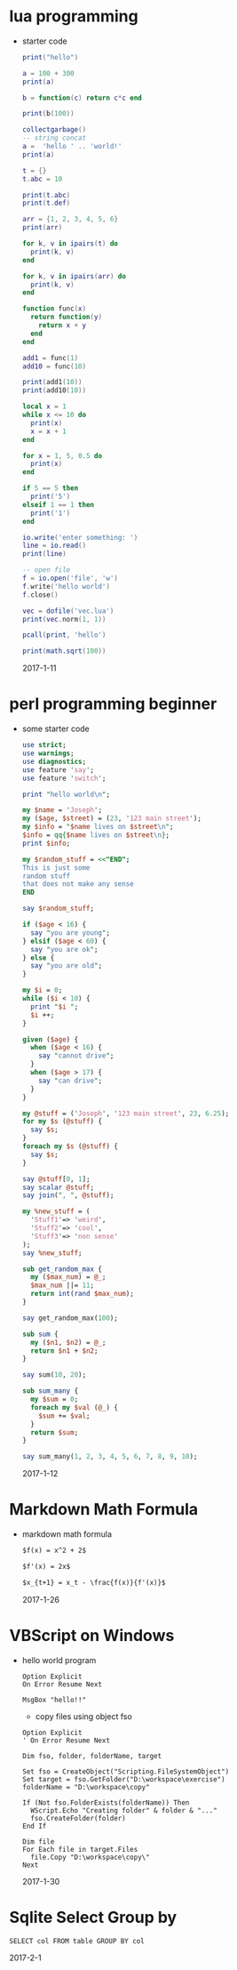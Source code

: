 lua programming
===============

* starter code

  ```lua
  print("hello")

  a = 100 + 300
  print(a)

  b = function(c) return c*c end

  print(b(100))

  collectgarbage()
  -- string concat
  a =  'hello ' .. 'world!'
  print(a)

  t = {}
  t.abc = 10

  print(t.abc)
  print(t.def)

  arr = {1, 2, 3, 4, 5, 6}
  print(arr)

  ```

  ```lua
  for k, v in ipairs(t) do
    print(k, v)
  end

  for k, v in ipairs(arr) do
    print(k, v)
  end

  function func(x)
    return function(y)
      return x + y
    end
  end

  add1 = func(1)
  add10 = func(10)

  print(add1(10))
  print(add10(10))

  local x = 1
  while x <= 10 do
    print(x)
    x = x + 1
  end

  for x = 1, 5, 0.5 do
    print(x)
  end

  if 5 == 5 then
    print('5')
  elseif 1 == 1 then
    print('1')
  end

  io.write('enter something: ')
  line = io.read()
  print(line)

  -- open file
  f = io.open('file', 'w')
  f.write('hello world')
  f.close()

  vec = dofile('vec.lua')
  print(vec.norm(1, 1))

  pcall(print, 'hello')

  print(math.sqrt(100))
  ```

  2017-1-11

perl programming beginner
=========================

* some starter code

  ```perl
  use strict;
  use warnings;
  use diagnostics;
  use feature 'say';
  use feature 'switch';

  print "hello world\n";

  my $name = 'Joseph';
  my ($age, $street) = (23, '123 main street');
  my $info = "$name lives on $street\n";
  $info = qq{$name lives on $street\n};
  print $info;

  my $random_stuff = <<"END";
  This is just some
  random stuff
  that does not make any sense
  END
  ```

  ```perl
  say $random_stuff;

  if ($age < 16) {
    say "you are young";
  } elsif ($age < 60) {
    say "you are ok";
  } else {
    say "you are old";
  }

  my $i = 0;
  while ($i < 10) {
    print "$i ";
    $i ++;
  }

  given ($age) {
    when ($age < 16) {
      say "cannot drive";
    }
    when ($age > 17) {
      say "can drive";
    }
  }

  my @stuff = ('Joseph', '123 main street', 23, 6.25);
  for my $s (@stuff) {
    say $s;
  }
  foreach my $s (@stuff) {
    say $s;
  }

  say @stuff[0, 1];
  say scalar @stuff;
  say join(", ", @stuff);

  my %new_stuff = (
    'Stuff1'=> 'weird',
    'Stuff2'=> 'cool',
    'Stuff3'=> 'non sense'
  );
  say %new_stuff;

  sub get_random_max {
    my ($max_num) = @_;
    $max_num ||= 11;
    return int(rand $max_num);
  }

  say get_random_max(100);

  sub sum {
    my ($n1, $n2) = @_;
    return $n1 + $n2;
  }

  say sum(10, 20);

  sub sum_many {
    my $sum = 0;
    foreach my $val (@_) {
      $sum += $val;
    }
    return $sum;
  }

  say sum_many(1, 2, 3, 4, 5, 6, 7, 8, 9, 10);
  ```

  2017-1-12

Markdown Math Formula
=====================

* markdown math formula

  ```markdown
  $f(x) = x^2 + 2$

  $f'(x) = 2x$

  $x_{t+1} = x_t - \frac{f(x)}{f'(x)}$
  ```

  2017-1-26

VBScript on Windows
===================

* hello world program

  ```shell
  Option Explicit
  On Error Resume Next

  MsgBox "hello!!"
  ```

  - copy files using object fso

  ```shell
  Option Explicit
  ' On Error Resume Next

  Dim fso, folder, folderName, target

  Set fso = CreateObject("Scripting.FileSystemObject")
  Set target = fso.GetFolder("D:\workspace\exercise")
  folderName = "D:\workspace\copy"

  If (Not fso.FolderExists(folderName)) Then
    WScript.Echo "Creating folder" & folder & "..."
    fso.CreateFolder(folder)
  End If

  Dim file
  For Each file in target.Files
    file.Copy "D:\workspace\copy\"
  Next
  ```

  2017-1-30


Sqlite Select Group by
======================

  ```sqlite
  SELECT col FROM table GROUP BY col
  ```

  2017-2-1


